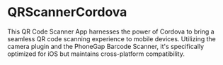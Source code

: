 # QRScannerCordova
This QR Code Scanner App harnesses the power of Cordova to bring a seamless QR code scanning experience to mobile devices. Utilizing the camera plugin and the PhoneGap Barcode Scanner, it's specifically optimized for iOS but maintains cross-platform compatibility.
